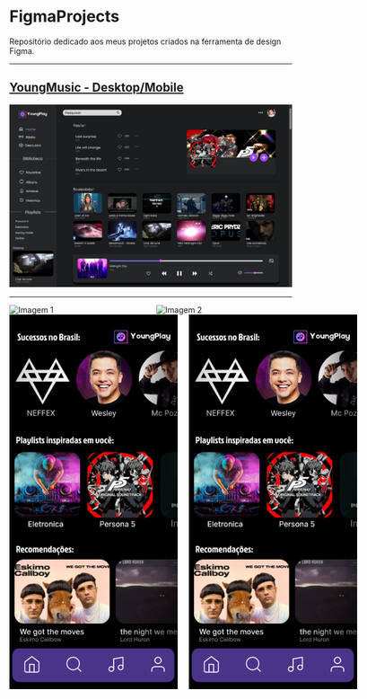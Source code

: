 # FigmaProjects
Repositório dedicado aos meus projetos criados na ferramenta de design Figma.
<hr>

<h2> <a href="https://www.figma.com/file/fkyNpbKMMlHTyx0Sqenr6l/YoungPlayer?type=design&node-id=0-1&mode=design">YoungMusic - Desktop/Mobile</a></h2>

![ImagemTelaDesktop](https://github.com/GustavoMeloFn/FigmaProjects/blob/main/MacBook%20Pro%2016_%20-%201.png)

<hr>

<div style="display: flex; gap: 20px;">
  <img src="URL_DA_IMAGEM1" alt="Imagem 1" width="300">
  <img src="URL_DA_IMAGEM2" alt="Imagem 2" width="300">
</div>

<div style="display: flex; gap: 20px;">
  <img src="https://github.com/GustavoMeloFn/FigmaProjects/blob/main/Android%20Large%20-%202.png" alt="Imagem 1" width="300">
  <img src="https://github.com/GustavoMeloFn/FigmaProjects/blob/main/Android%20Large%20-%202.png" alt="Imagem 2" width="300">
</div>
